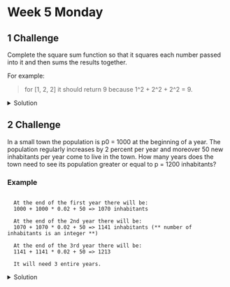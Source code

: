 # Week 5 Monday

## 1 Challenge

Complete the square sum function so that it squares each number passed into it and then sums the results together.

For example:
> for [1, 2, 2] it should return 9 because 1^2 + 2^2 + 2^2 = 9.


<details>
<summary>Solution</summary>
  
  ```ts
 
  export function squareSum(numbers: number[]): number {
    return numbers.reduce((acc:number, el:number):number => acc += el * el,0);
}
  
  ```  
</details>


## 2 Challenge

In a small town the population is p0 = 1000 at the beginning of a year. The population regularly increases by 2 percent per year and moreover 50 new inhabitants per year come to live in the town. How many years does the town need to see its population greater or equal to p = 1200 inhabitants?

### Example

```

  At the end of the first year there will be: 
  1000 + 1000 * 0.02 + 50 => 1070 inhabitants

  At the end of the 2nd year there will be: 
  1070 + 1070 * 0.02 + 50 => 1141 inhabitants (** number of inhabitants is an integer **)

  At the end of the 3rd year there will be:
  1141 + 1141 * 0.02 + 50 => 1213

  It will need 3 entire years.

```

<details>
<summary>Solution</summary>
  
  ```ts
  
  let nbYear = (p0:number, percent:number, aug:number, p:number):number => {
    let years: number = 0;  
    while(p0 < p){
        p0 = Math.floor(p0 * (1 + percent/100) + aug);
        cont++;
    }
    return years;
  }

  ```  
</details>

